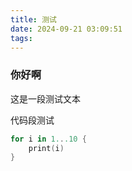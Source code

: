 ```yaml
---
title: 测试
date: 2024-09-21 03:09:51
tags:
---
```


### 你好啊

这是一段测试文本

代码段测试

```swift
for i in 1...10 {
	print(i)
}
```